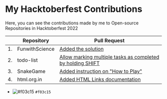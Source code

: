 # My Hacktoberfest Contributions
Here, you can see the contributions made by me to Open-source Repositories in Hacktoberfest 2022 <br/>

|| Repository | Pull Request|
|---|------------|-------------|
|1.|FunwithScience|[Added the solution](https://github.com/Tech-N-Science/FunwithScience/pull/704)||
|2.|todo-list|[Allow marking multiple tasks as completed by holding SHIFT](https://github.com/mnosov622/todo-list/pull/30)| 
|3.|SnakeGame|[Added instruction on "How to Play"](https://github.com/devsargam/SnakeGame/pull/56)|
|4.|html.org.in|[Added HTML Links documentation](https://github.com/Diptenusarkar/html.org.in/pull/28)|
- ![#f03c15](https://placehold.co/15x15/f03c15/f03c15.png) `#f03c15`
